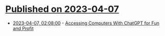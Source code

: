 # [Published on 2023-04-07](index.md)

* [2023-04-07, 02:08:00](https://soylentnews.org/article.pl?sid=23/04/06/129213&from=rss) - [Accessing Computers With ChatGPT for Fun and Profit](https://soylentnews.org/article.pl?sid=23/04/06/129213&from=rss)
